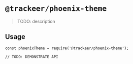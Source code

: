 # `@trackeer/phoenix-theme`

> TODO: description

## Usage

```
const phoenixTheme = require('@trackeer/phoenix-theme');

// TODO: DEMONSTRATE API
```
